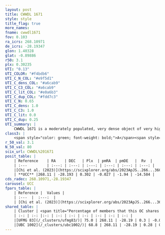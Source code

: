 ```yaml
---
layout: post
title: CWWDL 1671
style: style
title_flag: true
more_names: 
fname: cwwdl1671
fov: 0.103
ra_icrs: 268.10971
de_icrs: -28.19347
glon: 1.40328
glat: -0.89886
r50: 3.1
plx: 0.30235
UTI: "0.13"
UTI_COLOR: "#f4bdb6"
UTI_C_N_COL: "#e9f5d1"
UTI_C_dens_COL: "#a6cab9"
UTI_C_C3_COL: "#a6cab9"
UTI_C_lit_COL: "#e0a6b3"
UTI_C_dup_COL: "#fdd7c3"
UTI_C_N: 0.65
UTI_C_dens: 1.0
UTI_C_C3: 1.0
UTI_C_lit: 0.0
UTI_C_dup: 0.25
UTI_summary: |
    CWWDL 1671 is a moderately populated, very dense object of very high C3 quality. It was recently reported in the literature.<br><br><span style="color: #99180f; font-weight: bold;">Warning: </span>This is possibly a duplicated object, which shares a significant percentage of members with at least one previously reported entry.
class3: |
    <span style="color: green; font-weight: bold;">A</span><span style="color: green; font-weight: bold;">A</span>
r_50_val: 3.1
N_50_val: 80
scix_url: CWWDL%201671
posit_table: |
    | Reference    | RA    | DEC   | Plx  | pmRA  | pmDE   |  Rv  |
    | :---         | :---: | :---: | :---: | :---: | :---: | :---: |
    |[Chi et al. (2023)](https://scixplorer.org/abs/2023ApJS..266...36C) | 268.104 | -28.206 | 0.306 | -0.091 | -1.907 | -34.11 |
    | **UCC** |268.11 | -28.193 | 0.302 | -0.027 | -1.94 | -14.584 | 
cds_radec: 268.10971,-28.19347
carousel: UCC
fpars_table: |
    | Reference |  Values |
    | :---  |  :---:  |
    | [Chi et al. (2023)](https://scixplorer.org/abs/2023ApJS..266...36C) | `logAge=7.79, Z=0.4` |
shared_table: |
    | Cluster | <span title="Percentage of members that this OC shares with the ones listed">%</span>   | RA   | DEC   | Plx   | pmRA  | pmDE  | Rv | UTI |
    | :-: | :-: |:-: | :-: | :-: | :-: | :-: | :-: | :-: |
    |[UFMG 83](/_clusters/ufmg83/)| 75.0 | 268.11 | -28.19 | 0.3 | -0.02 | -1.98 | -15.57 |0.69 |
    |[UBC 1002](/_clusters/ubc1002/)| 68.8 | 268.11 | -28.19 | 0.28 | 0.0 | -1.96 | -12.71 |0.14 |
---
```


